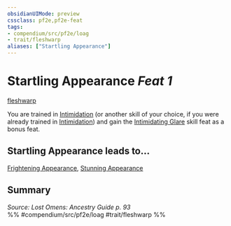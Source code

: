 ```yaml
---
obsidianUIMode: preview
cssclass: pf2e,pf2e-feat
tags:
- compendium/src/pf2e/loag
- trait/fleshwarp
aliases: ["Startling Appearance"]
---
```

# Startling Appearance  *Feat 1*  
[fleshwarp](../../Rules/traits/fleshwarp-loag.md)  


You are trained in [Intimidation](../skills.md#Intimidation) (or another skill of your choice, if you were already trained in [Intimidation](../skills.md#Intimidation)) and gain the [Intimidating Glare](intimidating-glare.md) skill feat as a bonus feat.

## Startling Appearance leads to...

[Frightening Appearance](frightening-appearance-apg.md), [Stunning Appearance](stunning-appearance-apg.md)

## Summary

*Source: Lost Omens: Ancestry Guide p. 93*  
%% #compendium/src/pf2e/loag #trait/fleshwarp %%